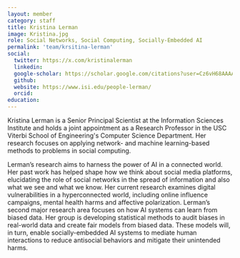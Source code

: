 ```yaml
---
layout: member
category: staff
title: Kristina Lerman
image: Kristina.jpg
role: Social Networks, Social Computing, Socially-Embedded AI
permalink: 'team/krsitina-lerman'
social:
  twitter: https://x.com/kristinalerman
  linkedin: 
  google-scholar: https://scholar.google.com/citations?user=Cz6vH68AAAAJ&hl=en
  github:
  website: https://www.isi.edu/people-lerman/
  orcid:
education:
---
```


Kristina Lerman is a Senior Principal Scientist at the Information Sciences Institute and holds a joint appointment as a Research Professor in the USC Viterbi School of Engineering's Computer Science Department. Her research focuses on applying network- and machine learning-based methods to problems in social computing.

Lerman’s research aims to harness the power of AI in a connected world. Her past work has helped shape how we think about social media platforms, elucidating the role of social networks in the spread of information and also what we see and what we know. Her current research examines digital vulnerabilities in a hyperconnected world, including online influence campaigns, mental health harms and affective polarization. Lerman’s second major research area focuses  on how AI systems can learn from biased data. Her group is developing statistical methods to audit biases in real-world data and create fair models from biased data. These models will, in turn, enable socially-embedded AI systems to mediate human interactions to reduce antisocial behaviors and mitigate their unintended harms.